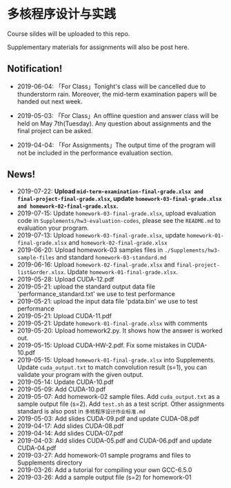 # 多核程序设计与实践

Course sildes will be uploaded to this repo.

Supplementary materials for assignments will also be post here.



## Notification!

- 2019-06-04: 「For Class」Tonight's class will be cancelled due to thunderstorm rain. Moreover, the mid-term examination papers will be handed out next week. 

- 2019-05-03: 「For Class」An offline question and answer class will be held on May 7th(Tuesday). Any question about assignments and the final project can be asked.

- 2019-04-04: 「For Assignments」The output time of the program will not be included in the performance evaluation section.

  

## News!

- 2019-07-22: **Upload `mid-term-examination-final-grade.xlsx and  final-project-final-grade.xlsx`, update `homework-03-final-grade.xlsx and homework-02-final-grade.xlsx`.**
- 2019-07-15: Update `homework-03-final-grade.xlsx`, upload evaluation code in `Supplements/hw3-evaluation-codes`, please see the `README.md` to evaluation your program.
- 2019-07-13: Upload `homework-03-final-grade.xlsx`,  update `homework-01-final-grade.xlsx` and `homework-02-final-grade.xlsx`
- 2019-06-20: Upload homework-03 samples files in `./Supplements/hw3-sample-files` and standard `homework-03-standard.md`
- 2019-06-16: Upload `homework-02-final-grade.xlsx` and `final-project-list&order.xlsx`. Update `homework-01-final-grade.xlsx`.
- 2019-05-28: Upload CUDA-12.pdf
- 2019-05-21: upload the standard output data file 'performance_standard.txt' we use to test performance
- 2019-05-21: upload the input data file 'pdata.bin' we use to test performance
- 2019-05-21: Upload CUDA-11.pdf
- 2019-05-21: Update  <code>homework-01-final-grade.xlsx</code> with comments
- 2019-05-20: Upload homework2.py. It shows how the answer is worked out.
- 2019-05-15: Upload CUDA-HW-2.pdf. Fix some mistakes in CUDA-10.pdf
- 2019-05-15: Upload <code>homework-01-final-grade.xlsx</code> into Supplements. Update <code>cuda_output.txt</code> to match convolution result (s=1), you can validate your program with the given output.
- 2019-05-14: Update CUDA-10.pdf
- 2019-05-09: Add CUDA-10.pdf
- 2019-05-07: Add homework-02 sample files. Add <code>cuda_output.txt</code> as a sample output file (s=2). Add <code>test.sh</code> as a test script. Other assignments standard is also post in <code>多核程序设计作业标准.md</code>
- 2019-05-03: Add slides CUDA-09.pdf and update CUDA-08.pdf
- 2019-04-17: Add slides CUDA-08.pdf
- 2019-04-14: Add slides CUDA-07.pdf
- 2019-04-03: Add slides CUDA-05.pdf and CUDA-06.pdf and update CUDA-04.pdf
- 2019-03-27: Add homework-01 sample programs and files to Supplements directory
- 2019-03-26: Add a tutorial for compiling your own GCC-6.5.0
- 2019-03-26: Add a sample output file (s=2) for homework-01

